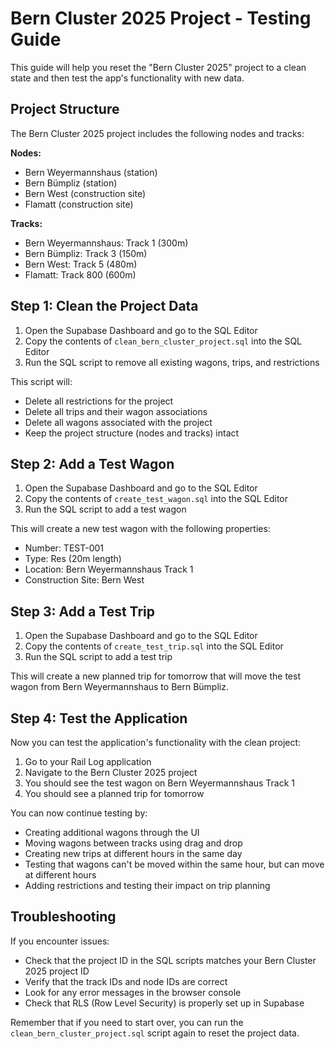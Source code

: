 # Bern Cluster 2025 Project - Testing Guide

This guide will help you reset the "Bern Cluster 2025" project to a clean state and then test the app's functionality with new data.

## Project Structure

The Bern Cluster 2025 project includes the following nodes and tracks:

**Nodes:**
- Bern Weyermannshaus (station)
- Bern Bümpliz (station)
- Bern West (construction site)
- Flamatt (construction site)

**Tracks:**
- Bern Weyermannshaus: Track 1 (300m)
- Bern Bümpliz: Track 3 (150m)
- Bern West: Track 5 (480m)
- Flamatt: Track 800 (600m)

## Step 1: Clean the Project Data

1. Open the Supabase Dashboard and go to the SQL Editor
2. Copy the contents of `clean_bern_cluster_project.sql` into the SQL Editor
3. Run the SQL script to remove all existing wagons, trips, and restrictions

This script will:
- Delete all restrictions for the project
- Delete all trips and their wagon associations
- Delete all wagons associated with the project
- Keep the project structure (nodes and tracks) intact

## Step 2: Add a Test Wagon

1. Open the Supabase Dashboard and go to the SQL Editor
2. Copy the contents of `create_test_wagon.sql` into the SQL Editor
3. Run the SQL script to add a test wagon

This will create a new test wagon with the following properties:
- Number: TEST-001
- Type: Res (20m length)
- Location: Bern Weyermannshaus Track 1
- Construction Site: Bern West

## Step 3: Add a Test Trip

1. Open the Supabase Dashboard and go to the SQL Editor
2. Copy the contents of `create_test_trip.sql` into the SQL Editor
3. Run the SQL script to add a test trip

This will create a new planned trip for tomorrow that will move the test wagon from Bern Weyermannshaus to Bern Bümpliz.

## Step 4: Test the Application

Now you can test the application's functionality with the clean project:

1. Go to your Rail Log application
2. Navigate to the Bern Cluster 2025 project
3. You should see the test wagon on Bern Weyermannshaus Track 1
4. You should see a planned trip for tomorrow

You can now continue testing by:
- Creating additional wagons through the UI
- Moving wagons between tracks using drag and drop
- Creating new trips at different hours in the same day
- Testing that wagons can't be moved within the same hour, but can move at different hours
- Adding restrictions and testing their impact on trip planning

## Troubleshooting

If you encounter issues:
- Check that the project ID in the SQL scripts matches your Bern Cluster 2025 project ID
- Verify that the track IDs and node IDs are correct
- Look for any error messages in the browser console
- Check that RLS (Row Level Security) is properly set up in Supabase

Remember that if you need to start over, you can run the `clean_bern_cluster_project.sql` script again to reset the project data. 